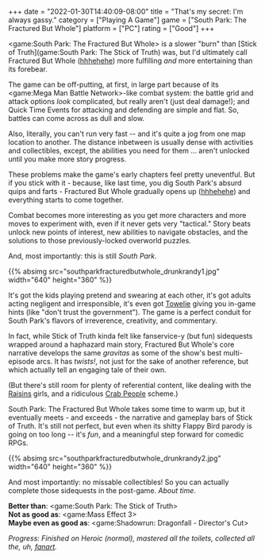+++
date = "2022-01-30T14:40:09-08:00"
title = "That's my secret: I'm always gassy."
category = ["Playing A Game"]
game = ["South Park: The Fractured But Whole"]
platform = ["PC"]
rating = ["Good"]
+++

<game:South Park: The Fractured But Whole> is a slower "burn" than [Stick of Truth](game:South Park: The Stick of Truth) was, but I'd ultimately call Fractured But Whole (<a href="https://knowyourmeme.com/memes/laughing-lizard-hhhehehe">hhhehehe</a>) more fulfilling <i>and</i> more entertaining than its forebear.

The game can be off-putting, at first, in large part because of its <game:Mega Man Battle Network>-like combat system: the battle grid and attack options <i>look</i> complicated, but really aren't (just deal damage!); and Quick Time Events for attacking and defending are simple and flat.  So, battles can come across as dull and slow.

Also, literally, you can't run very fast -- and it's quite a jog from one map location to another.  The distance inbetween is usually dense with activities and collectibles, except, the abilities you need for them ... aren't unlocked until you make more story progress.

These problems make the game's early chapters feel pretty uneventful.  But if you stick with it - because, like last time, you dig South Park's absurd quips and farts - Fractured But Whole gradually opens up (<a href="https://kotaku.com/south-park-the-fractured-but-whole-got-its-title-becau-1784259164">hhhehehe</a>) and everything starts to come together.

Combat becomes more interesting as you get more characters and more moves to experiment with, even if it never gets very "tactical."  Story beats unlock new points of interest, new abilities to navigate obstacles, and the solutions to those previously-locked overworld puzzles.

And, most importantly: this is still <i>South Park</i>.

{{% absimg src="southparkfracturedbutwhole_drunkrandy1.jpg" width="640" height="360" %}}

It's got the kids playing pretend and swearing at each other, it's got adults acting negligent and irresponsible, it's even got <a href="https://southpark.fandom.com/wiki/Towelie_(Character)">Towelie</a> giving you in-game hints (like "don't trust the government").  The game is a perfect conduit for South Park's flavors of irreverence, creativity, and commentary.

In fact, while Stick of Truth kinda felt like fanservice-y (but fun) sidequests wrapped around a haphazard main story, Fractured But Whole's core narrative develops the same <i>gravitas</i> as some of the show's best multi-episode arcs.  It has <i>twists!</i>, not just for the sake of another reference, but which actually tell an engaging tale of their own.

(But there's still room for plenty of referential content, like dealing with the <a href="https://southpark.fandom.com/wiki/Raisins_(Location)">Raisins</a> girls, and a ridiculous <a href="https://southpark.fandom.com/wiki/Crab_People">Crab People</a> scheme.)

South Park: The Fractured But Whole takes some time to warm up, but it eventually meets - and exceeds - the narrative and gameplay bars of Stick of Truth.  It's still not perfect, but even when its shitty Flappy Bird parody is going on too long -- it's <i>fun</i>, and a meaningful step forward for comedic RPGs.

{{% absimg src="southparkfracturedbutwhole_drunkrandy2.jpg" width="640" height="360" %}}

And most importantly: no missable collectibles!  So you can actually complete those sidequests in the post-game.  <i>About time</i>.

<b>Better than</b>: <game:South Park: The Stick of Truth>  
<b>Not as good as</b>: <game:Mass Effect 3>  
<b>Maybe even as good as</b>: <game:Shadowrun: Dragonfall - Director's Cut>

<i>Progress: Finished on Heroic (normal), mastered all the toilets, collected all the, uh, <a href="https://southpark.fandom.com/wiki/Tweek_x_Craig">fanart</a>.</i>
